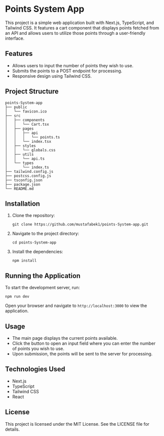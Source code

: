 # Points System App

This project is a simple web application built with Next.js, TypeScript, and Tailwind CSS. It features a cart component that displays points fetched from an API and allows users to utilize those points through a user-friendly interface.

## Features

- Allows users to input the number of points they wish to use.
- Submits the points to a POST endpoint for processing.
- Responsive design using Tailwind CSS.

## Project Structure

```
points-System-app
├── public
│   └── favicon.ico
├── src
│   ├── components
│   │   └── Cart.tsx
│   ├── pages
│   │   ├── api
│   │   │   └── points.ts
│   │   └── index.tsx
│   ├── styles
│   │   └── globals.css
│   ├── utils
│   │   └── api.ts
│   └── types
│       └── index.ts
├── tailwind.config.js
├── postcss.config.js
├── tsconfig.json
├── package.json
└── README.md
```

## Installation

1. Clone the repository:
   ```
   git clone https://github.com/mustafabek1/points-System-app.git
   ```

2. Navigate to the project directory:
   ```
   cd points-System-app
   ```

3. Install the dependencies:
   ```
   npm install
   ```

## Running the Application

To start the development server, run:
```
npm run dev
```

Open your browser and navigate to `http://localhost:3000` to view the application.

## Usage

- The main page displays the current points available.
- Click the button to open an input field where you can enter the number of points you wish to use.
- Upon submission, the points will be sent to the server for processing.

## Technologies Used

- Next.js
- TypeScript
- Tailwind CSS
- React

## License

This project is licensed under the MIT License. See the LICENSE file for details.